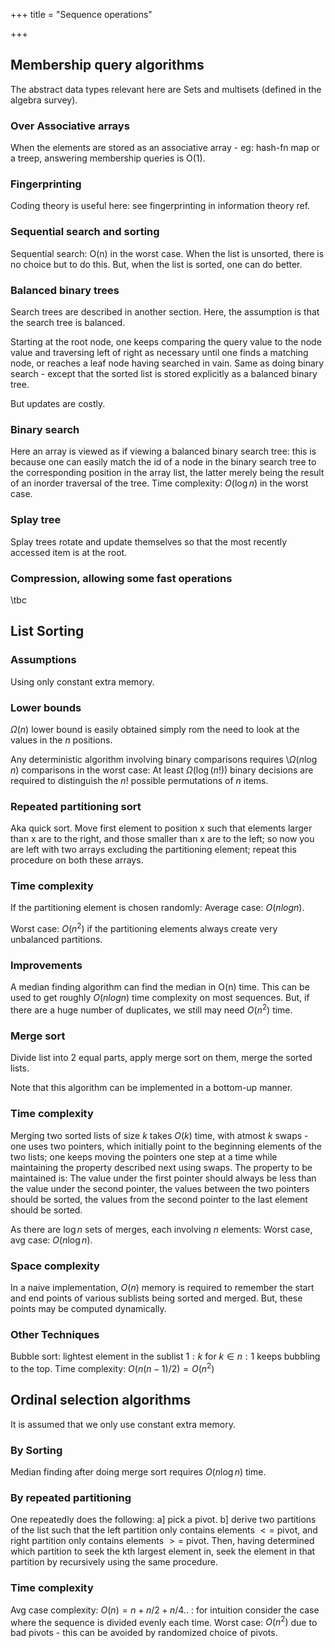 +++
title = "Sequence operations"

+++
## Membership query algorithms
The abstract data types relevant here are Sets and multisets (defined in the algebra survey).

### Over Associative arrays
When the elements are stored as an associative array - eg: hash-fn map or a treep, answering membership queries is O(1).

### Fingerprinting
Coding theory is useful here: see fingerprinting in information theory ref.

### Sequential search and sorting
Sequential search: O(n) in the worst case. When the list is unsorted, there is no choice but to do this. But, when the list is sorted, one can do better.

### Balanced binary trees
Search trees are described in another section. Here, the assumption is that the search tree is balanced.

Starting at the root node, one keeps comparing the query value to the node value and traversing left of right as necessary until one finds a matching node, or reaches a leaf node having searched in vain. Same as doing binary search - except that the sorted list is stored explicitly as a balanced binary tree.

But updates are costly.

### Binary search
Here an array is viewed as if viewing a balanced binary search tree: this is because one can easily match the id of a node in the binary search tree to the corresponding position in the array list, the latter merely being the result of an inorder traversal of the tree. Time complexity: $O(\log n)$ in the worst case.

### Splay tree
Splay trees rotate and update themselves so that the most recently accessed item is at the root.

### Compression, allowing some fast operations
\tbc

## List Sorting
### Assumptions
Using only constant extra memory.

### Lower bounds
$\Omega(n)$ lower bound is easily obtained simply rom the need to look at the values in the $n$ positions.

Any deterministic algorithm involving binary comparisons requires \\$\Omega(n \log n)$ comparisons in the worst case: At least $\Omega(\log (n!))$ binary decisions are required to distinguish the $n!$ possible permutations of $n$ items.

### Repeated partitioning sort
Aka quick sort. Move first element to position x such that elements larger than x are to the right, and those smaller than x are to the left; so now you are left with two arrays excluding the partitioning element; repeat this procedure on both these arrays.

### Time complexity
If the partitioning element is chosen randomly: Average case: $O(n log n)$.

Worst case: $O(n^{2})$ if the partitioning elements always create very unbalanced partitions.

### Improvements
A median finding algorithm can find the median in O(n) time. This can be used to get roughly $O(n log n)$ time complexity on most sequences. But, if there are a huge number of duplicates, we still may need $O(n^2)$ time.

### Merge sort
Divide list into 2 equal parts, apply merge sort on them, merge the sorted lists.

Note that this algorithm can be implemented in a bottom-up manner.

### Time complexity
Merging two sorted lists of size $k$ takes $O(k)$ time, with atmost $k$ swaps - one uses two pointers, which initially point to the beginning elements of the two lists; one keeps moving the pointers one step at a time while maintaining the property described next using swaps. The property to be maintained is: The value under the first pointer should always be less than the value under the second pointer, the values between the two pointers should be sorted, the values from the second pointer to the last element should be sorted.

As there are $\log n$ sets of merges, each involving $n$ elements: Worst case, avg case: $O(n \log n)$.

### Space complexity
In a naive implementation, $O(n)$ memory is required to remember the start and end points of various sublists being sorted and merged. But, these points may be computed dynamically.

### Other Techniques
Bubble sort: lightest element in the sublist $1:k$ for $k \in n:1$ keeps bubbling to the top. Time complexity: $O(n(n-1)/2) = O(n^{2})$

## Ordinal selection algorithms
It is assumed that we only use constant extra memory.

### By Sorting
Median finding after doing merge sort requires $O(n \log n)$ time.

### By repeated partitioning
One repeatedly does the following: a] pick a pivot. b] derive two partitions of the list such that the left partition only contains elements $<=$ pivot, and right partition only contains elements $>=$ pivot. Then, having determined which partition to seek the kth largest element in, seek the element in that partition by recursively using the same procedure.

### Time complexity
Avg case complexity: $O(n) = n + n/2 + n/4 ..$ : for intuition consider the case where the sequence is divided evenly each time. Worst case: $O(n^2)$ due to bad pivots - this can be avoided by randomized choice of pivots.
